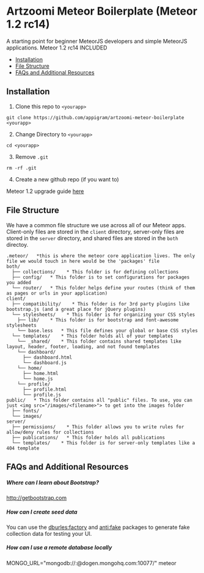 # Artzoomi Meteor Boilerplate (Meteor 1.2 rc14)

A starting point for beginner MeteorJS developers and simple MeteorJS applications.
Meteor 1.2 rc14 INCLUDED

* [Installation](#installation)
* [File Structure](#file-structure)
* [FAQs and Additional Resources](#faqs)

## <a name="installation"></a> Installation

1. Clone this repo to `<yourapp>`

  `git clone https://github.com/appigram/artzoomi-meteor-boilerplate <yourapp>`

2. Change Directory to `<yourapp>`

  `cd <yourapp>`

3. Remove `.git`

  `rm -rf .git`

4. Create a new github repo (if you want to)

Meteor 1.2 upgrade guide [here](https://quip.com/RXFlAk9Rc2xI)

## <a name="file-structure"></a> File Structure

We have a common file structure we use across all of our Meteor apps. Client-only files are stored in the `client` directory, server-only files are stored in the `server` directory, and shared files are stored in the `both` directoy.

```
.meteor/   *this is where the meteor core application lives. The only file we would touch in here would be the 'packages' file
both/
  ├── collections/    * This folder is for defining collections
  ├── config/   * This folder is to set configurations for packages you added
  └── router/   * This folder helps define your routes (think of them as pages or urls in your application)
client/
  ├── compatibility/    * This folder is for 3rd party plugins like bootstrap.js (and a great place for jQuery plugins)
  └── stylesheets/    * This folder is for organizing your CSS styles
    ├── lib/    * This folder is for bootstrap and font-awesome stylesheets
    └── base.less   * This file defines your global or base CSS styles
  └── templates/    * This folder holds all of your templates
    └── _shared/    * This folder contains shared templates like layout, header, footer, loading, and not found templates
    └── dashboard/
      ├── dashboard.html
      └── dashboard.js
    └── home/
      ├── home.html
      └── home.js
    └── profile/
      ├── profile.html
      └── profile.js
public/   * This folder contains all "public" files. To use, you can just <img src="/images/<filename>"> to get into the images folder
  ├── fonts/
  └── images/
server/
  ├── permissions/    * This folder allows you to write rules for allow/deny rules for collections
  ├── publications/   * This folder holds all publications
  └── templates/    * This folder is for server-only templates like a 404 template
```

## <a name="faqs"></a> FAQs and Additional Resources

##### Where can I learn about Bootstrap?
http://getbootstrap.com

##### How can I create seed data
You can use the [dburles:factory](https://github.com/percolatestudio/meteor-factory) and [anti:fake](https://github.com/anticoders/meteor-fake/) packages to generate fake collection data for testing your UI.

##### How can I use a remote database locally
MONGO_URL="mongodb://<user>:<password>@dogen.mongohq.com:10077/<dbname>" meteor
